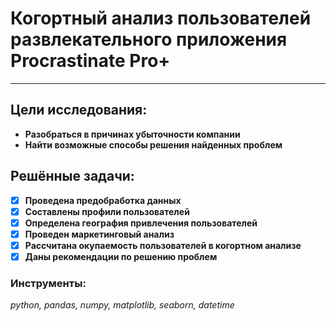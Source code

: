 # Когортный анализ пользователей развлекательного приложения Procrastinate Pro+
* ****
 ## Цели исследования:
 * **Разобраться в причинах убыточности компании**
 * **Найти возможные способы решения найденных проблем**
 ## Решённые задачи:
 - [x] **Проведена предобработка данных**
 - [x] **Составлены профили пользователей**
 - [x] **Определена география привлечения пользователей**
 - [x] **Проведен маркетинговый анализ**
 - [x] **Рассчитана окупаемость пользователей в когортном анализе**
 - [x] **Даны рекомендации по решению проблем**
 ### Инструменты:
 *python, pandas, numpy, matplotlib, seaborn, datetime*


